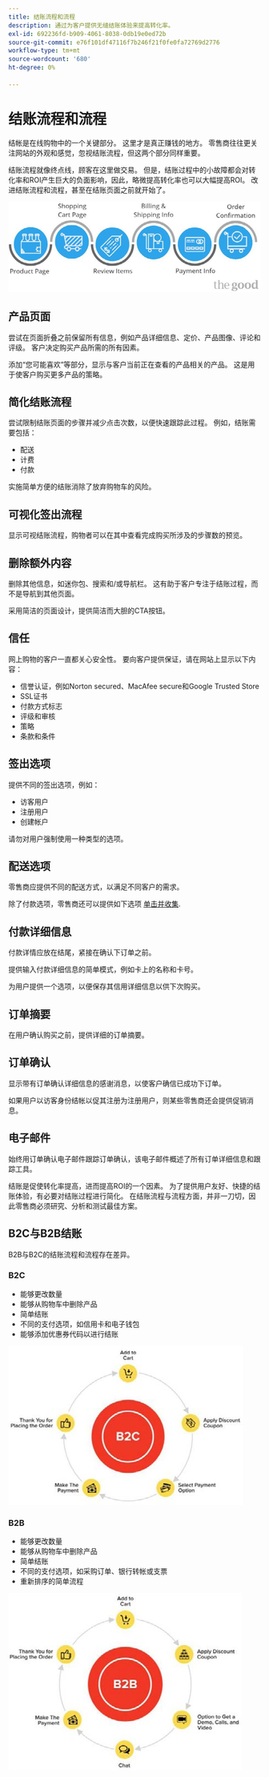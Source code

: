 ```yaml
---
title: 结账流程和流程
description: 通过为客户提供无缝结账体验来提高转化率。
exl-id: 692236fd-b909-4061-8038-0db19e0ed72b
source-git-commit: e76f101df47116f7b246f21f0fe0fa72769d2776
workflow-type: tm+mt
source-wordcount: '680'
ht-degree: 0%

---
```


# 结账流程和流程

结帐是在线购物中的一个关键部分。 这里才是真正赚钱的地方。 零售商往往更关注网站的外观和感觉，忽视结账流程，但这两个部分同样重要。

结账流程就像终点线，顾客在这里做交易。 但是，结账过程中的小故障都会对转化率和ROI产生巨大的负面影响，因此，略微提高转化率也可以大幅提高ROI。 改进结账流程和流程，甚至在结账页面之前就开始了。

![结账流程图](../../assets/playbooks/checkout-diagram.png)

## 产品页面

尝试在页面折叠之前保留所有信息，例如产品详细信息、定价、产品图像、评论和评级。 客户决定购买产品所需的所有因素。

添加“您可能喜欢”等部分，显示与客户当前正在查看的产品相关的产品。 这是用于使客户购买更多产品的策略。

## 简化结账流程

尝试限制结账页面的步骤并减少点击次数，以便快速跟踪此过程。 例如，结账需要包括：

- 配送
- 计费
- 付款

实施简单方便的结账消除了放弃购物车的风险。

## 可视化签出流程

显示可视结账流程，购物者可以在其中查看完成购买所涉及的步骤数的预览。

## 删除额外内容

删除其他信息，如迷你包、搜索和/或导航栏。 这有助于客户专注于结账过程，而不是导航到其他页面。

采用简洁的页面设计，提供简洁而大胆的CTA按钮。

## 信任

网上购物的客户一直都关心安全性。 要向客户提供保证，请在网站上显示以下内容：

- 信誉认证，例如Norton secured、MacAfee secure和Google Trusted Store
- SSL证书
- 付款方式标志
- 评级和审核
- 策略
- 条款和条件

## 签出选项

提供不同的签出选项，例如：

- 访客用户
- 注册用户
- 创建帐户

请勿对用户强制使用一种类型的选项。

## 配送选项

零售商应提供不同的配送方式，以满足不同客户的需求。

除了付款选项，零售商还可以提供如下选项 [单击并收集](click-collect.md).

## 付款详细信息

付款详情应放在结尾，紧接在确认下订单之前。

提供输入付款详细信息的简单模式，例如卡上的名称和卡号。

为用户提供一个选项，以便保存其信用详细信息以供下次购买。

## 订单摘要

在用户确认购买之前，提供详细的订单摘要。

## 订单确认

显示带有订单确认详细信息的感谢消息，以使客户确信已成功下订单。

如果用户以访客身份结帐以促其注册为注册用户，则某些零售商还会提供促销消息。

## 电子邮件

始终用订单确认电子邮件跟踪订单确认，该电子邮件概述了所有订单详细信息和跟踪工具。

结账是促使转化率提高，进而提高ROI的一个因素。 为了提供用户友好、快捷的结账体验，有必要对结账过程进行简化。 在结账流程与流程方面，并非一刀切，因此零售商必须研究、分析和测试最佳方案。

## B2C与B2B结账

B2B与B2C的结账流程和流程存在差异。

### B2C

- 能够更改数量
- 能够从购物车中删除产品
- 简单结账
- 不同的支付选项，如信用卡和电子钱包
- 能够添加优惠券代码以进行结账

![B2C签出图](../../assets/playbooks/checkout-b2c.png)

### B2B

- 能够更改数量
- 能够从购物车中删除产品
- 简单结账
- 不同的支付选项，如采购订单、银行转帐或支票
- 重新排序的简单流程

![B2B签出图](../../assets/playbooks/checkout-b2b.png)
